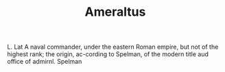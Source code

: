 ---
title: Ameraltus
letter: A
permalink: "/definitions/ameraltus.html"
body: L. Lat A naval commander, under the eastern Roman empire, but not of the highest
  rank; the origin, ac-cording to Spelman, of the modern title aud office of admirnl.
  Spelman
published_at: '2018-07-07'
source: Black's Law Dictionary
layout: post
---